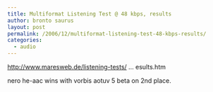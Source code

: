 ```yaml
---
title: Multiformat Listening Test @ 48 kbps, results
author: bronto saurus
layout: post
permalink: /2006/12/multiformat-listening-test-48-kbps-results/
categories:
  - audio
---
```

<a href="http://www.maresweb.de/listening-tests/mf-48-1/results.htm" target="_blank" >http://www.maresweb.de/listening-tests/ &#8230; esults.htm</a>

nero he-aac wins with vorbis aotuv 5 beta on 2nd place.